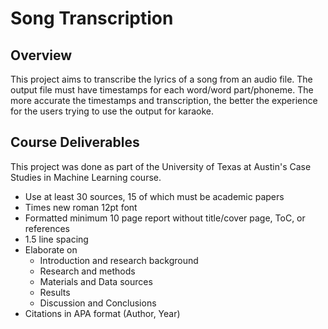 # Song Transcription

## Overview

This project aims to transcribe the lyrics of a song from an audio file. The output file must have
timestamps for each word/word part/phoneme. The more accurate the timestamps and transcription,
the better the experience for the users trying to use the output for karaoke.

## Course Deliverables
This project was done as part of the University of Texas at Austin's Case Studies in Machine
Learning course.

- Use at least 30 sources, 15 of which must be academic papers
- Times new roman 12pt font
- Formatted minimum 10 page report without title/cover page, ToC, or references
- 1.5 line spacing
- Elaborate on
    - Introduction and research background
    - Research and methods
    - Materials and Data sources
    - Results
    - Discussion and Conclusions
- Citations in APA format (Author, Year)
